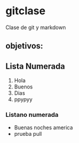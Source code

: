 # gitclase
Clase de git y markdown
## objetivos:
## Lista Numerada
1. Hola
1. Buenos
1. Dias
1. ppypyy
   

### Listano numerada
* Buenas noches america
* prueba pull
